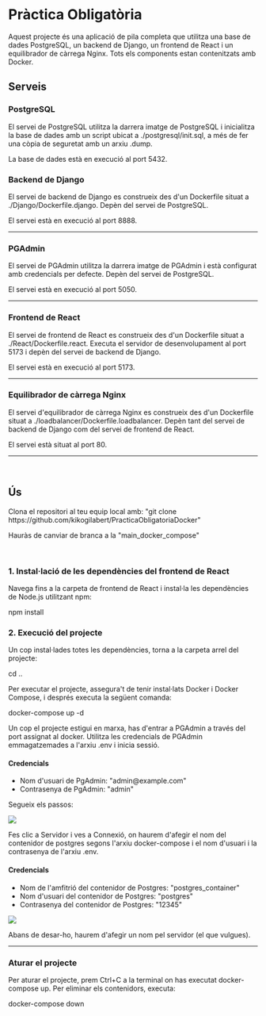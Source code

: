 <h1>Pràctica Obligatòria</h1>
<p>Aquest projecte és una aplicació de pila completa que utilitza una base de dades PostgreSQL, un backend de Django, un frontend de React i un equilibrador de càrrega Nginx. Tots els components estan contenitzats amb Docker.</p>

<h2>Serveis</h2>

<h3>PostgreSQL</h3>

<p>El servei de PostgreSQL utilitza la darrera imatge de PostgreSQL i inicialitza la base de dades amb un script ubicat a ./postgresql/init.sql, a més de fer una còpia de seguretat amb un arxiu .dump.</p>
<p>La base de dades està en execució al port 5432.</p>

<h3>Backend de Django</h3>

<p>El servei de backend de Django es construeix des d'un Dockerfile situat a ./Django/Dockerfile.django. Depèn del servei de PostgreSQL.</p>
<p>El servei està en execució al port 8888.</p>
<hr/>
<h3>PGAdmin</h3>

<p>El servei de PGAdmin utilitza la darrera imatge de PGAdmin i està configurat amb credencials per defecte. Depèn del servei de PostgreSQL.</p>
<p>El servei està en execució al port 5050.</p>
<hr/>
<h3>Frontend de React</h3>

<p>El servei de frontend de React es construeix des d'un Dockerfile situat a ./React/Dockerfile.react. Executa el servidor de desenvolupament al port 5173 i depèn del servei de backend de Django.</p>
<p>El servei està en execució al port 5173.</p>
<hr/>
<h3>Equilibrador de càrrega Nginx</h3>
<p>El servei d'equilibrador de càrrega Nginx es construeix des d'un Dockerfile situat a ./loadbalancer/Dockerfile.loadbalancer. Depèn tant del servei de backend de Django com del servei de frontend de React.</p>
<p>El servei està situat al port 80.</p>
<hr/>
<br/>
<h2>Ús</h2>
<p>Clona el repositori al teu equip local amb: "git clone https://github.com/kikogilabert/PracticaObligatoriaDocker"</p>
<p>Hauràs de canviar de branca a la "main_docker_compose"</p>
<br/>

<h3>1. Instal·lació de les dependències del frontend de React</h3>
<p>Navega fins a la carpeta de frontend de React i instal·la les dependències de Node.js utilitzant npm:</p>
    <p>npm install</p>

<h3>2. Execució del projecte</h3>
<p>Un cop instal·lades totes les dependències, torna a la carpeta arrel del projecte:</p>
    <p>cd ..</p>
    
<p>Per executar el projecte, assegura't de tenir instal·lats Docker i Docker Compose, i després executa la següent comanda:</p>
    <p>docker-compose up -d</p>
<p>Un cop el projecte estigui en marxa, has d'entrar a PGAdmin a través del port assignat al docker. Utilitza les credencials de PGAdmin emmagatzemades a l'arxiu .env i inicia sessió.</p>

<h4>Credencials</h4>
<ul>
    <li>Nom d'usuari de PgAdmin: "admin@example.com"</li>
    <li>Contrasenya de PgAdmin: "admin"</li>
</ul>

<p>Segueix els passos:</p>
<img src="https://github-production-user-asset-6210df.s3.amazonaws.com/118535012/305485806-873967bf-7b29-47bc-ba49-786f38d276fa.png?X-Amz-Algorithm=AWS4-HMAC-SHA256&X-Amz-Credential=AKIAVCODYLSA53PQK4ZA%2F20240216%2Fus-east-1%2Fs3%2Faws4_request&X-Amz-Date=20240216T165459Z&X-Amz-Expires=300&X-Amz-Signature=d0d34ce1a9b81154de6b1e8a313acf10faf96ec737e135131da125fdba567be0&X-Amz-SignedHeaders=host&actor_id=118535012&key_id=0&repo_id=754670024"/>
<p>Fes clic a Servidor i ves a Connexió, on haurem d'afegir el nom del contenidor de postgres segons l'arxiu docker-compose i el nom d'usuari i la contrasenya de l'arxiu .env.</p>

<h4>Credencials</h4>
<ul>
    <li>Nom de l'amfitrió del contenidor de Postgres: "postgres_container"</li>
    <li>Nom d'usuari del contenidor de Postgres: "postgres"</li>
    <li>Contrasenya del contenidor de Postgres: "12345"</li>
</ul>
<img src="https://github.com/kikogilabert/PracticaObligatoriaDocker/assets/118535012/486db80d-42f8-4ad1-b259-142987699fcc"/>
<p>Abans de desar-ho, haurem d'afegir un nom pel servidor (el que vulgues).</p>

<hr>
<h3>Aturar el projecte</h3>
<p>Per aturar el projecte, prem Ctrl+C a la terminal on has executat docker-compose up. Per eliminar els contenidors, executa:</p>
    <p>docker-compose down</p>
